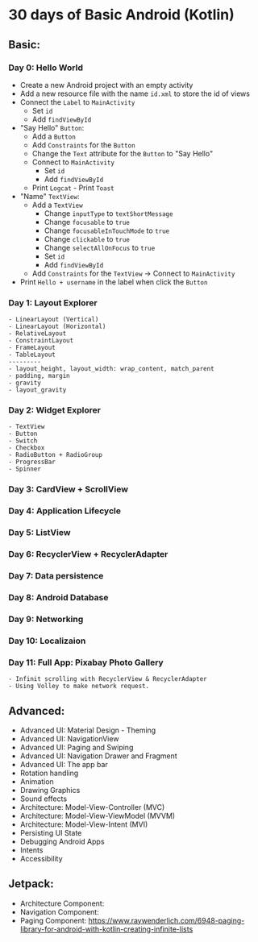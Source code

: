 # 30 days of Basic Android (Kotlin)

## Basic:

### Day 0: Hello World

- Create a new Android project with an empty activity
- Add a new resource file with the name `id.xml` to store the id of views
- Connect the `Label` to `MainActivity`
    - Set `id`
    - Add `findViewById`
- "Say Hello" `Button`:
    - Add a `Button`
    - Add `Constraints` for the `Button`
    - Change the `Text` attribute for the `Button` to "Say Hello"
    - Connect to `MainActivity`
        - Set `id`
        - Add `findViewById`
    - Print `Logcat` - Print `Toast`
- "Name" `TextView`: 
    - Add a `TextView`
        - Change `inputType` to `textShortMessage`
        - Change `focusable` to `true`
        - Change `focusableInTouchMode` to `true`
        - Change `clickable` to `true`
        - Change `selectAllOnFocus` to `true`
        - Set `id`
        - Add `findViewById`
    - Add `Constraints` for the `TextView` -> Connect to `MainActivity`
- Print `Hello + username` in the label when click the `Button`

### Day 1: Layout Explorer
    - LinearLayout (Vertical)
    - LinearLayout (Horizontal)
    - RelativeLayout
    - ConstraintLayout
    - FrameLayout
    - TableLayout
    ---------
    - layout_height, layout_width: wrap_content, match_parent
    - padding, margin
    - gravity
    - layout_gravity

### Day 2: Widget Explorer
    - TextView
    - Button
    - Switch
    - Checkbox
    - RadioButton + RadioGroup
    - ProgressBar
    - Spinner

### Day 3: CardView + ScrollView

### Day 4: Application Lifecycle

### Day 5: ListView

### Day 6: RecyclerView + RecyclerAdapter

### Day 7: Data persistence

### Day 8: Android Database

### Day 9: Networking

### Day 10: Localizaion

### Day 11: Full App: Pixabay Photo Gallery
    - Infinit scrolling with RecyclerView & RecyclerAdapter
    - Using Volley to make network request. 

## Advanced:

- Advanced UI: Material Design - Theming
- Advanced UI: NavigationView
- Advanced UI: Paging and Swiping
- Advanced UI: Navigation Drawer and Fragment
- Advanced UI: The app bar
- Rotation handling 
- Animation
- Drawing Graphics
- Sound effects
- Architecture: Model-View-Controller (MVC)
- Architecture: Model-View-ViewModel (MVVM)
- Architecture: Model-View-Intent (MVI)
- Persisting UI State
- Debugging Android Apps
- Intents
- Accessibility

## Jetpack:

- Architecture Component:
- Navigation Component:
- Paging Component: https://www.raywenderlich.com/6948-paging-library-for-android-with-kotlin-creating-infinite-lists

